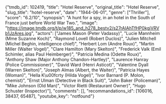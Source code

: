 {"tmdb_id": 102419, "title": "Hotel Reserve", "original_title": "Hotel Reserve", "slug_title": "hotel-reserve", "date": "1944-06-01", "genre": ["Thriller"], "score": "6.2/10", "synopsis": "A hunt for a spy, in an hotel in the South of France just before World War Two.", "image": "https://image.tmdb.org/t/p/w185_and_h278_bestv2/s27rAIAhTfHP0kgjVRVb1JzAres.jpg", "actors": ["James Mason (Peter Vadassy)", "Lucie Mannheim (Mme Suzanne Koch)", "Raymond Lovell (Robert Duclos)", "Julien Mitchell (Michel Beghin, intelligence chief)", "Herbert Lom (Andre Roux)", "Martin Miller (Walter Vogel)", "Clare Hamilton (Mary Skelton)", "Frederick Valk (Emil Schimler, alias Paul Heimberger)", "Patricia Medina (Odette Roux)", "Anthony Shaw (Major Anthony Chandon-Hartley)", "Laurence Hanray (Police Commissioner)", "David Ward (Henri Asticot)", "Valentine Dyall (Warren Skelton)", "Joseph Almas (Albert, the Waiter)", "Patricia Hayes (Woman)", "Hella K\u00fcrty (Hilda Vogel)", "Ivor Barnard (P. Molon, chemist)", "Ernst Ulman (Detective in Black Suit)", "John Baker (Policeman)", "Mike Johnson (Old Man)", "Victor Rietti (Restaurant Owner)", "Hugo Schuster (Inspector)"], "comments": [], "recommandations_id": [106016, 38437, 65487], "youtube_key": "notfound"}